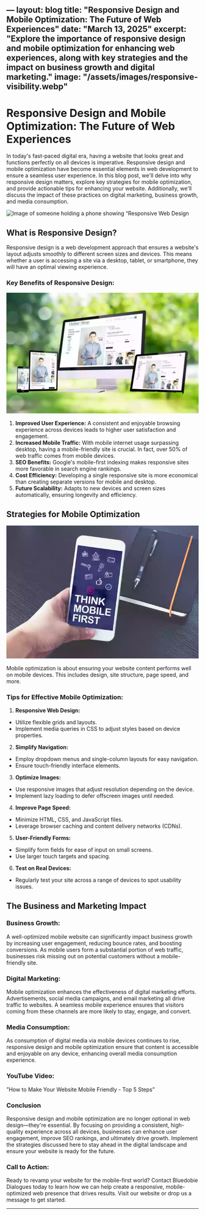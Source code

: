 —
layout: blog
title: "Responsive Design and Mobile Optimization: The Future of Web Experiences"
date: "March 13, 2025"
excerpt: "Explore the importance of responsive design and mobile optimization for enhancing web experiences, along with key strategies and the impact on business growth and digital marketing."
image: "/assets/images/responsive-visibility.webp"
---

# Responsive Design and Mobile Optimization: The Future of Web Experiences

In today's fast-paced digital era, having a website that looks great and functions perfectly on all devices is imperative. Responsive design and mobile optimization have become essential elements in web development to ensure a seamless user experience. In this blog post, we'll delve into why responsive design matters, explore key strategies for mobile optimization, and provide actionable tips for enhancing your website. Additionally, we'll discuss the impact of these practices on digital marketing, business growth, and media consumption.

![Image of someone holding a phone showing “Responsive Web Design](/assets/images/responsive-visibility.webp/600x400)

## What is Responsive Design?

Responsive design is a web development approach that ensures a website's layout adjusts smoothly to different screen sizes and devices. This means whether a user is accessing a site via a desktop, tablet, or smartphone, they will have an optimal viewing experience.

### Key Benefits of Responsive Design:

![Image of multiple devices showing responsive website](/assets/images/responsive-design.webp)

1. **Improved User Experience:** A consistent and enjoyable browsing experience across devices leads to higher user satisfaction and engagement.
2. **Increased Mobile Traffic:** With mobile internet usage surpassing desktop, having a mobile-friendly site is crucial. In fact, over 50% of web traffic comes from mobile devices.
3. **SEO Benefits:** Google's mobile-first indexing makes responsive sites more favorable in search engine rankings.
4. **Cost Efficiency:** Developing a single responsive site is more economical than creating separate versions for mobile and desktop.
5. **Future Scalability:** Adapts to new devices and screen sizes automatically, ensuring longevity and efficiency.

## Strategies for Mobile Optimization

![Mobile device showing “Think Mobile First”](/assets/images/mobile-first.webp)

Mobile optimization is about ensuring your website content performs well on mobile devices. This includes design, site structure, page speed, and more.

### Tips for Effective Mobile Optimization:

1. **Responsive Web Design:**
- Utilize flexible grids and layouts.
- Implement media queries in CSS to adjust styles based on device properties.

2. **Simplify Navigation:**
- Employ dropdown menus and single-column layouts for easy navigation.
- Ensure touch-friendly interface elements.

3. **Optimize Images:**
- Use responsive images that adjust resolution depending on the device.
- Implement lazy loading to defer offscreen images until needed.

4. **Improve Page Speed:**
- Minimize HTML, CSS, and JavaScript files.
- Leverage browser caching and content delivery networks (CDNs).

5. **User-Friendly Forms:**
- Simplify form fields for ease of input on small screens.
- Use larger touch targets and spacing.

6. **Test on Real Devices:**
- Regularly test your site across a range of devices to spot usability issues.

## The Business and Marketing Impact

### Business Growth:
A well-optimized mobile website can significantly impact business growth by increasing user engagement, reducing bounce rates, and boosting conversions. As mobile users form a substantial portion of web traffic, businesses risk missing out on potential customers without a mobile-friendly site.

### Digital Marketing:
Mobile optimization enhances the effectiveness of digital marketing efforts. Advertisements, social media campaigns, and email marketing all drive traffic to websites. A seamless mobile experience ensures that visitors coming from these channels are more likely to stay, engage, and convert.

### Media Consumption:
As consumption of digital media via mobile devices continues to rise, responsive design and mobile optimization ensure that content is accessible and enjoyable on any device, enhancing overall media consumption experience.

### YouTube Video:

”How to Make Your Website Mobile Friendly - Top 5 Steps”



### Conclusion

Responsive design and mobile optimization are no longer optional in web design—they're essential. By focusing on providing a consistent, high-quality experience across all devices, businesses can enhance user engagement, improve SEO rankings, and ultimately drive growth. Implement the strategies discussed here to stay ahead in the digital landscape and ensure your website is ready for the future.

### Call to Action:

Ready to revamp your website for the mobile-first world? Contact Bluedobie Dialogues today to learn how we can help create a responsive, mobile-optimized web presence that drives results. Visit our website or drop us a message to get started.

---
